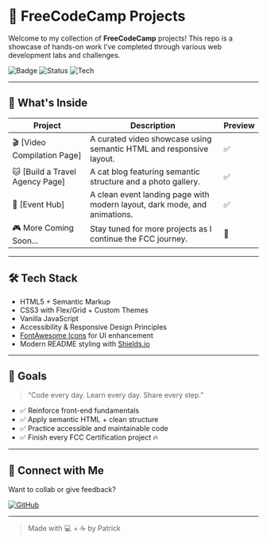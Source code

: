 # 🚀 FreeCodeCamp Projects

Welcome to my collection of **FreeCodeCamp** projects! This repo is a showcase of hands-on work I've completed through various web development labs and challenges.

![Badge](https://img.shields.io/badge/FreeCodeCamp-Projects-0a0a23?style=for-the-badge&logo=freecodecamp&logoColor=white)
![Status](https://img.shields.io/badge/Progress-100%25-brightgreen?style=for-the-badge)
![Tech](https://img.shields.io/badge/Made%20with-HTML%20%7C%20CSS%20%7C%20JS-blueviolet?style=for-the-badge)

---

## 🧠 What's Inside

| Project | Description | Preview |
|--------|-------------|---------|
| 🎬 [Video Compilation Page] | A curated video showcase using semantic HTML and responsive layout. | ✅ |
| 🐱 [Build a Travel Agency Page]| A cat blog featuring semantic structure and a photo gallery. | ✅ |
| 📅 [Event Hub] | A clean event landing page with modern layout, dark mode, and animations. | ✅ |
| 🎮 More Coming Soon... | Stay tuned for more projects as I continue the FCC journey. | 🚧 |

---

## 🛠️ Tech Stack

- HTML5 + Semantic Markup  
- CSS3 with Flex/Grid + Custom Themes  
- Vanilla JavaScript  
- Accessibility & Responsive Design Principles  
- [FontAwesome Icons](https://fontawesome.com/) for UI enhancement  
- Modern README styling with [Shields.io](https://shields.io)

---

## 🌌 Goals

> “Code every day. Learn every day. Share every step.”  

- ✅ Reinforce front-end fundamentals  
- ✅ Apply semantic HTML + clean structure  
- ✅ Practice accessible and maintainable code  
- ✅ Finish every FCC Certification project 🔥  

---

## 🤝 Connect with Me

Want to collab or give feedback?

[![GitHub](https://img.shields.io/badge/GitHub-@Gl3nnnn-181717?style=flat&logo=github)](https://github.com/Gl3nnnn)  

---

> Made with 💻 + ☕ by Patrick
